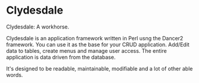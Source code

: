 # Clydesdale

Clydesdale: A workhorse.

Clydesdale is an application framework written in Perl usng the Dancer2 framework.  You can use it as the base for your CRUD application.  Add/Edit data to tables, create menus and manage user access.  The entire application is data driven from the database.  

It's designed to be readable, maintainable, modifiable and a lot of other able words.


